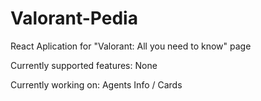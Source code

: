 # Valorant-Pedia
React Aplication for "Valorant: All you need to know" page

Currently supported features: None

Currently working on: Agents Info / Cards